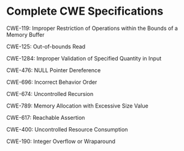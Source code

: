 

# Complete CWE Specifications

CWE-119: Improper Restriction of Operations within the Bounds of a Memory Buffer

CWE-125: Out-of-bounds Read

CWE-1284: Improper Validation of Specified Quantity in Input

CWE-476: NULL Pointer Dereference

CWE-696: Incorrect Behavior Order

CWE-674: Uncontrolled Recursion

CWE-789: Memory Allocation with Excessive Size Value

CWE-617: Reachable Assertion

CWE-400: Uncontrolled Resource Consumption

CWE-190: Integer Overflow or Wraparound